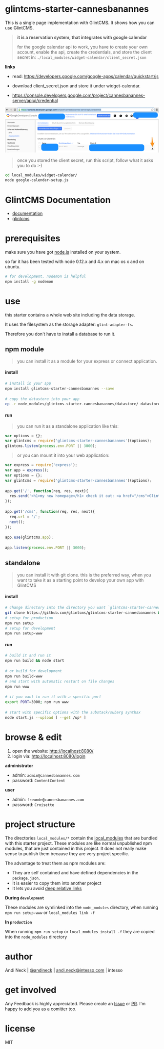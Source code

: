 # glintcms-starter-cannesbanannes

This is a single page implementation with GlintCMS.
It shows how you can use GlintCMS.

> **it is a reservation system, that integrates with google calendar**
>
> for the google calendar api to work, you have to create your own account,
> enable the api, create the credentials,
> and store the client secret in: `./local_modules/widget-calendar/client_secret.json`

**links**

- read: https://developers.google.com/google-apps/calendar/quickstart/js

- download client_secret.json and store it under widget-calendar.

- https://console.developers.google.com/project/cannesbanannes-server/apiui/credential

![client_secret](local_modules/widget-calendar/client_secret.json.png)

> once you stored the client secret, run this script, follow what it asks you to do :-)

```sh
cd local_modules/widget-calendar/
node google-calendar-setup.js
```

# GlintCMS Documentation

- [documentation](https://github.com/glintcms/glintcms)
- [glintcms](http://glintcms.com/)


# prerequisites

make sure you have got [node.js](https://nodejs.org) installed on your system.

so far it has been tested with node 0.12.x and 4.x on mac os x and on ubuntu.

```bash
# for development, nodemon is helpful
npm install -g nodemon
```

# use

this starter contains a whole web site including the data storage.

It uses the filesystem as the storage adapter: `glint-adapter-fs`.

Therefore you don't have to install a database to run it.



## npm module

> you can install it as a module for your express or connect application.

#### install

```bash
# install in your app
npm install glintcms-starter-cannesbanannes --save

# copy the datastore into your app
cp -r node_modules/glintcms-starter-cannesbanannes/datastore/ datastore
```

#### run

> you can run it as a standalone application like this:

```javascript
var options = {};
var glintcms = require('glintcms-starter-cannesbanannes')(options);
glintcms.listen(process.env.PORT || 3000);
```

> or you can mount it into your web application:

```javascript
var express = require('express');
var app = express();
var options = {};
var glintcms = require('glintcms-starter-cannesbanannes')(options);

app.get('/', function(req, res, next){
  res.send('<h1>my new homepage</h1> check it out: <a href="/cms">GlintCMS</a>');
});

app.get('/cms', function(req, res, next){
  req.url = '/';
  next();
});

app.use(glintcms.app);

app.listen(process.env.PORT || 3000);
```



## standalone

> you can install it with git clone.
> this is the preferred way, when you want to take it as a starting point to develop your own app with GlintCMS

#### install

```bash
# change directory into the directory you want `glintcms-starter-cannesbanannes` to be created
git clone https://github.com/glintcms/glintcms-starter-cannesbanannes && cd glintcms-starter-cannesbanannes
# setup for production
npm run setup
# setup for development
npm run setup-www
```

#### run

```bash
# build it and run it
npm run build && node start

# or build for development
npm run build-www
# and start with automatic restart on file changes
npm run www

# if you want to run it with a specific port
export PORT=3000; npm run www

# start with specific options with the substack/subarg synthax
node start.js --upload [ --get /up* ]
```


# browse & edit

1. open the website: [http://localhost:8080/](http://localhost:8080/)
2. login via: [http://localhost:8080/login](http://localhost:8080/login)

**administrator**
- admin: `admin@cannesbanannes.com`
- password: `ContentContent`

**user**
- admin: `freunde@cannesbanannes.com`
- password: `Croisette`


# project structure

The directories `local_modules/*` contain the [local_modules](https://www.npmjs.com/package/local_modules) that are bundled with this starter project.
These modules are like normal unpublished npm modules, that are just contained in this project. It does not really make sense to publish them because they are very project specific.

The advantage to treat them as npm modules are:
- They are self contained and have defined dependencies in the `package.json`.
- It is easier to copy them into another project
- It lets you avoid [deep relative links](https://github.com/substack/browserify-handbook#avoiding-)


**During `development`**

These modules are symlinked into the `node_modules` directory, when running `npm run setup-www` or `local_modules link -f`


**In `production`**

When running `npm run setup` or `local_modules install -f` they are copied into the `node_modules` directory


# author

Andi Neck | [@andineck](https://twitter.com/andineck) | andi.neck@intesso.com | intesso


# get involved

Any Feedback is highly appreciated.
Please create an [Issue](https://github.com/glintcms/glintcms-starter-cannesbanannes/issues/new) or [PR](https://github.com/glintcms/glintcms-starter-cannesbanannes/pulls).
I'm happy to add you as a comitter too.


# license

MIT

